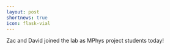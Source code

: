 ```yaml
---
layout: post
shortnews: true
icon: flask-vial
---
```


Zac and David joined the lab as MPhys project students today!